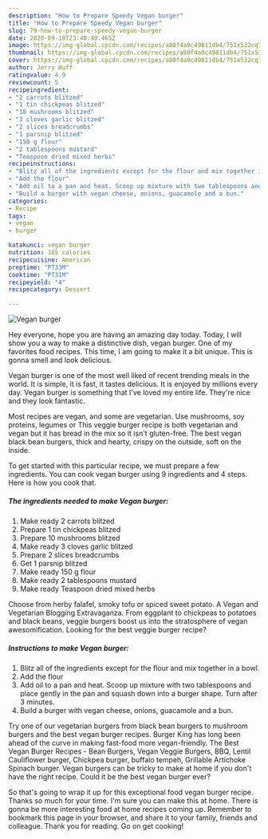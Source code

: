 ```yaml
---
description: "How to Prepare Speedy Vegan burger"
title: "How to Prepare Speedy Vegan burger"
slug: 79-how-to-prepare-speedy-vegan-burger
date: 2020-09-18T23:40:40.465Z
image: https://img-global.cpcdn.com/recipes/a80f4a9c49811db4/751x532cq70/vegan-burger-recipe-main-photo.jpg
thumbnail: https://img-global.cpcdn.com/recipes/a80f4a9c49811db4/751x532cq70/vegan-burger-recipe-main-photo.jpg
cover: https://img-global.cpcdn.com/recipes/a80f4a9c49811db4/751x532cq70/vegan-burger-recipe-main-photo.jpg
author: Jerry Huff
ratingvalue: 4.9
reviewcount: 5
recipeingredient:
- "2 carrots blitzed"
- "1 tin chickpeas blitzed"
- "10 mushrooms blitzed"
- "3 cloves garlic blitzed"
- "2 slices breadcrumbs"
- "1 parsnip blitzed"
- "150 g flour"
- "2 tablespoons mustard"
- "Teaspoon dried mixed herbs"
recipeinstructions:
- "Blitz all of the ingredients except for the flour and mix together in a bowl."
- "Add the flour"
- "Add oil to a pan and heat. Scoop up mixture with two tablespoons and place gently in the pan and squash down into a burger shape. Turn after 3 minutes."
- "Build a burger with vegan cheese, onions, guacamole and a bun."
categories:
- Recipe
tags:
- vegan
- burger

katakunci: vegan burger 
nutrition: 165 calories
recipecuisine: American
preptime: "PT33M"
cooktime: "PT31M"
recipeyield: "4"
recipecategory: Dessert

---
```



![Vegan burger](https://img-global.cpcdn.com/recipes/a80f4a9c49811db4/751x532cq70/vegan-burger-recipe-main-photo.jpg)

Hey everyone, hope you are having an amazing day today. Today, I will show you a way to make a distinctive dish, vegan burger. One of my favorites food recipes. This time, I am going to make it a bit unique. This is gonna smell and look delicious.

Vegan burger is one of the most well liked of recent trending meals in the world. It is simple, it is fast, it tastes delicious. It is enjoyed by millions every day. Vegan burger is something that I've loved my entire life. They're nice and they look fantastic.

Most recipes are vegan, and some are vegetarian. Use mushrooms, soy proteins, legumes or This veggie burger recipe is both vegetarian and vegan but it has bread in the mix so it isn&#39;t gluten-free. The best vegan black bean burgers, thick and hearty, crispy on the outside, soft on the inside.


To get started with this particular recipe, we must prepare a few ingredients. You can cook vegan burger using 9 ingredients and 4 steps. Here is how you cook that.

<!--inarticleads1-->

##### The ingredients needed to make Vegan burger:

1. Make ready 2 carrots blitzed
1. Prepare 1 tin chickpeas blitzed
1. Prepare 10 mushrooms blitzed
1. Make ready 3 cloves garlic blitzed
1. Prepare 2 slices breadcrumbs
1. Get 1 parsnip blitzed
1. Make ready 150 g flour
1. Make ready 2 tablespoons mustard
1. Make ready Teaspoon dried mixed herbs


Choose from herby falafel, smoky tofu or spiced sweet potato. A Vegan and Vegetarian Blogging Extravaganza. From eggplant to chickpeas to potatoes and black beans, veggie burgers boost us into the stratosphere of vegan awesomification. Looking for the best veggie burger recipe? 

<!--inarticleads2-->

##### Instructions to make Vegan burger:

1. Blitz all of the ingredients except for the flour and mix together in a bowl.
1. Add the flour
1. Add oil to a pan and heat. Scoop up mixture with two tablespoons and place gently in the pan and squash down into a burger shape. Turn after 3 minutes.
1. Build a burger with vegan cheese, onions, guacamole and a bun.


Try one of our vegetarian burgers from black bean burgers to mushroom burgers and the best vegan burger recipes. Burger King has long been ahead of the curve in making fast-food more vegan-friendly. The Best Vegan Burger Recipes - Bean Burgers, Vegan Veggie Burgers, BBQ, Lentil Cauliflower burger, Chickpea burger, buffalo tempeh, Grillable Artichoke Spinach burger. Vegan burgers can be tricky to make at home if you don&#39;t have the right recipe. Could it be the best vegan burger ever? 

So that's going to wrap it up for this exceptional food vegan burger recipe. Thanks so much for your time. I'm sure you can make this at home. There is gonna be more interesting food at home recipes coming up. Remember to bookmark this page in your browser, and share it to your family, friends and colleague. Thank you for reading. Go on get cooking!
